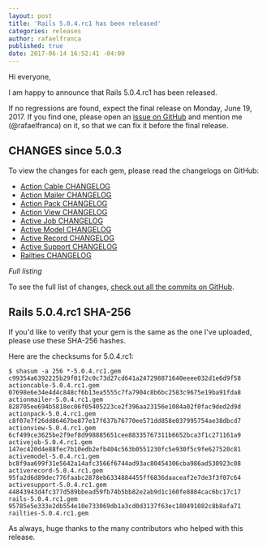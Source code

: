 ```yaml
---
layout: post
title: 'Rails 5.0.4.rc1 has been released'
categories: releases
author: rafaelfranca
published: true
date: 2017-06-14 16:52:41 -04:00
---
```

Hi everyone,

I am happy to announce that Rails 5.0.4.rc1 has been released.

If no regressions are found, expect the final release on Monday, June 19, 2017.
If you find one, please open an [issue on GitHub](https://github.com/rails/rails/issues/new)
and mention me (@rafaelfranca) on it, so that we can fix it before the final release.

## CHANGES since 5.0.3

To view the changes for each gem, please read the changelogs on GitHub:

* [Action Cable CHANGELOG](https://github.com/rails/rails/blob/v5.0.4.rc1/actioncable/CHANGELOG.md)
* [Action Mailer CHANGELOG](https://github.com/rails/rails/blob/v5.0.4.rc1/actionmailer/CHANGELOG.md)
* [Action Pack CHANGELOG](https://github.com/rails/rails/blob/v5.0.4.rc1/actionpack/CHANGELOG.md)
* [Action View CHANGELOG](https://github.com/rails/rails/blob/v5.0.4.rc1/actionview/CHANGELOG.md)
* [Active Job CHANGELOG](https://github.com/rails/rails/blob/v5.0.4.rc1/activejob/CHANGELOG.md)
* [Active Model CHANGELOG](https://github.com/rails/rails/blob/v5.0.4.rc1/activemodel/CHANGELOG.md)
* [Active Record CHANGELOG](https://github.com/rails/rails/blob/v5.0.4.rc1/activerecord/CHANGELOG.md)
* [Active Support CHANGELOG](https://github.com/rails/rails/blob/v5.0.4.rc1/activesupport/CHANGELOG.md)
* [Railties CHANGELOG](https://github.com/rails/rails/blob/v5.0.4.rc1/railties/CHANGELOG.md)

*Full listing*

To see the full list of changes, [check out all the commits on
GitHub](https://github.com/rails/rails/compare/v5.0.3...v5.0.4.rc1).

## Rails 5.0.4.rc1 SHA-256

If you'd like to verify that your gem is the same as the one I've uploaded,
please use these SHA-256 hashes.

Here are the checksums for 5.0.4.rc1:

```
$ shasum -a 256 *-5.0.4.rc1.gem
c99354a6392225b29f01f2c0c73d27cd641a247298871640eeee032d1e6d9f58  actioncable-5.0.4.rc1.gem
07698e6e34e4d4c848cf6b13ea5555c7fa7904c8b6bc2583c9675e19ba91fda8  actionmailer-5.0.4.rc1.gem
828705ee694b5818ec06f05405223ce2f396aa23156e1084a02f0fac9ded2d9d  actionpack-5.0.4.rc1.gem
c8f07e7f26dd86467be877e17f637b76770ee571dd858e037995754ae38dbcd7  actionview-5.0.4.rc1.gem
6cf499ce3625be2f9ef8d998885651cee88335767311b6652bca3f1c271161a9  activejob-5.0.4.rc1.gem
147ec420d4e88fec7b10edb2efb404c563b0551230fc5e930f5c9fe627520c81  activemodel-5.0.4.rc1.gem
bc8f9aa699f31e5642a14afc3566f6744ad93ac80454306cba986ad530923c08  activerecord-5.0.4.rc1.gem
95fa2d6d89dec776faabc2878eb6334884455ff6836daaceaf2e7de3f3f07c64  activesupport-5.0.4.rc1.gem
44843943d4fc377d589bbead59fb74b5bb82e2ab9d1c160fe8884cac6bc17c17  rails-5.0.4.rc1.gem
95785e5e333e2db554e10e733069db1a3cd0d3137f63ec180491082c8b8afa71  railties-5.0.4.rc1.gem

```

As always, huge thanks to the many contributors who helped with this release.

